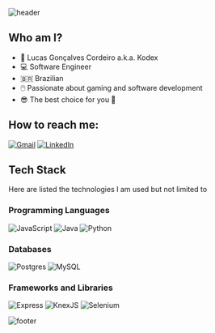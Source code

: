 ![header](https://capsule-render.vercel.app/api?type=waving&color=0:2D0052,100:480052&height=300&section=header&text=Lucas%20Kodex&fontSize=100&fontColor=FFFFFF&animation=twinkling&fontAlignY=40)

## Who am I?

- 👋 Lucas Gonçalves Cordeiro a.k.a. Kodex
- 💻 Software Engineer
- 🇧🇷 Brazilian
- 🖱️ Passionate about gaming and software development
- 😎 The best choice for you 🫵

## How to reach me:

[![Gmail](https://img.shields.io/badge/lucas.kodex.dev%40gmail.com-D14836?style=for-the-badge&logo=gmail&logoColor=white)](mailto:lucas.kodex.dev%40gmail.com)
[![LinkedIn](https://img.shields.io/badge/Lucas%20Gon%C3%A7alves%20Cordeiro-%230077B5.svg?style=for-the-badge&logo=linkedin&logoColor=white)](https://www.linkedin.com/in/lucas-gon%C3%A7alves-cordeiro/)

## Tech Stack

Here are listed the technologies I am used but not limited to

### Programming Languages

![JavaScript](https://img.shields.io/badge/javascript-%23F7DF1E.svg?style=for-the-badge&logo=javascript&logoColor=black)
![Java](https://img.shields.io/badge/java-%23ED8B00.svg?style=for-the-badge&logo=openjdk&logoColor=white)
![Python](https://img.shields.io/badge/python-%233776AB?style=for-the-badge&logo=python&logoColor=white)

### Databases

![Postgres](https://img.shields.io/badge/postgres-%23316192.svg?style=for-the-badge&logo=postgresql&logoColor=white)
![MySQL](https://img.shields.io/badge/mysql-%234479A1?style=for-the-badge&logo=mysql&logoColor=white)

### Frameworks and Libraries

![Express](https://img.shields.io/badge/Express-%23000000?style=for-the-badge&logo=express&logoColor=white)
![KnexJS](https://img.shields.io/badge/KnexJS-%23D26B38?style=for-the-badge&logo=knexdotjs&logoColor=white)
![Selenium](https://img.shields.io/badge/Selenium-%2343B02A?style=for-the-badge&logo=selenium&logoColor=white)

<!--
**LucasKodex/LucasKodex** is a ✨ _special_ ✨ repository because its `README.md` (this file) appears on your GitHub profile.

Here are some ideas to get you started:

- 🔭 I’m currently working on ...
- 🌱 I’m currently learning ...
- 👯 I’m looking to collaborate on ...
- 🤔 I’m looking for help with ...
- 💬 Ask me about ...
- 📫 How to reach me: ...
- 😄 Pronouns: ...
- ⚡ Fun fact: ...
-->

![footer](https://capsule-render.vercel.app/api?type=waving&color=0:2D0052,100:480052&height=300&section=footer&text=Software%20Engineer&fontSize=70&fontColor=FFFFFF&animation=twinkling&fontAlignY=60)

